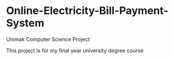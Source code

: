 # Online-Electricity-Bill-Payment-System
Unimak Computer Science Project

This project is for my final year university degree course
